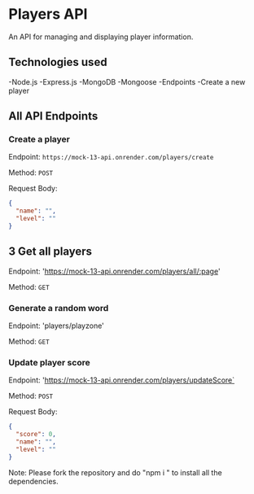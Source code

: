# Players API
An API for managing and displaying player information.

## Technologies used
-Node.js
-Express.js
-MongoDB
-Mongoose
-Endpoints
-Create a new player

## All API Endpoints

### Create a player
Endpoint: `https://mock-13-api.onrender.com/players/create`

Method: `POST`

Request Body:

```json
{
  "name": "",
  "level": ""
}
```

## 3 Get all players
Endpoint: 'https://mock-13-api.onrender.com/players/all/:page'

Method: `GET`


### Generate a random word
Endpoint: 'players/playzone'

Method: `GET`

### Update player score
Endpoint: 'https://mock-13-api.onrender.com/players/updateScore`

Method: `POST`

Request Body:

```json
{
  "score": 0,
  "name": "",
  "level": ""
}

```
Note: Please fork the repository and do "npm i " to install all the dependencies.


